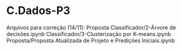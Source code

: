 # C.Dados-P3

Arquivos para correção (14/11):
Proposta
Classificador/2-Árvore de decisões.ipynb
Classificador/3-Clusterização por K-means.ipynb
Proposta/Proposta Atualizada de Projeto e Predições Iniciais.ipynb

